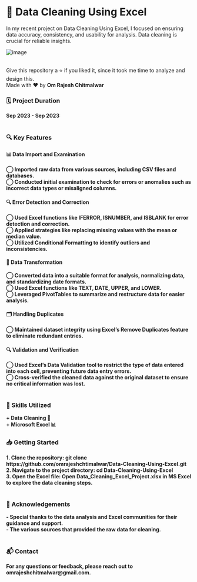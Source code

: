 <h1>🧹 Data Cleaning Using Excel</h1>

In my recent project on Data Cleaning Using Excel, I focused on ensuring data accuracy, consistency, and usability for analysis. Data cleaning is crucial for reliable insights.
<br>

![image](https://github.com/omrajeshchitmalwar/Data-Cleaning-Using-Excel/assets/92293388/b2938675-d874-4591-8aec-03d699051508)

<br>
Give this repository a ⭐ if you liked it, since it took me time to analyze and design this.<br>
Made with ❤️ by <b>Om Rajesh Chitmalwar<b>
<br>
<h3>🗓️ Project Duration</h3>
Sep 2023 - Sep 2023
<br>
<br>
<h3>🔍 Key Features</h3>
<h4>📊 Data Import and Examination</h4>
◯ Imported raw data from various sources, including CSV files and databases.<br>
◯ Conducted initial examination to check for errors or anomalies such as incorrect data types or misaligned columns.<br>
<h4>🔍 Error Detection and Correction</h4>
◯ Used Excel functions like IFERROR, ISNUMBER, and ISBLANK for error detection and correction.<br>
◯ Applied strategies like replacing missing values with the mean or median value.<br>
◯ Utilized Conditional Formatting to identify outliers and inconsistencies.<br>
<h4>🔄 Data Transformation</h4>
◯ Converted data into a suitable format for analysis, normalizing data, and standardizing date formats.<br>
◯ Used Excel functions like TEXT, DATE, UPPER, and LOWER.<br>
◯ Leveraged PivotTables to summarize and restructure data for easier analysis.<br>
<h4>🗂️ Handling Duplicates</h4>
◯ Maintained dataset integrity using Excel’s Remove Duplicates feature to eliminate redundant entries.<br>
<h4>🔍 Validation and Verification</h4>
◯ Used Excel’s Data Validation tool to restrict the type of data entered into each cell, preventing future data entry errors.<br>
◯ Cross-verified the cleaned data against the original dataset to ensure no critical information was lost.<br>
<br>
<h3>💼 Skills Utilized</h3>
+ Data Cleaning 🧹<br>
+ Microsoft Excel 📊<br>

<h3>📥 Getting Started</h3>
1. Clone the repository: git clone https://github.com/omrajeshchtimalwar/Data-Cleaning-Using-Excel.git<br>
2. Navigate to the project directory: cd Data-Cleaning-Using-Excel<br>
3. Open the Excel file: Open Data_Cleaning_Excel_Project.xlsx in MS Excel to explore the data cleaning steps.<br>
<br>
<h3>🌟 Acknowledgements</h3>
- Special thanks to the data analysis and Excel communities for their guidance and support.<br>
- The various sources that provided the raw data for cleaning.<br>
<br>
<h3>📬 Contact</h3>
For any questions or feedback, please reach out to omrajeshchitmalwar@gmail.com.

